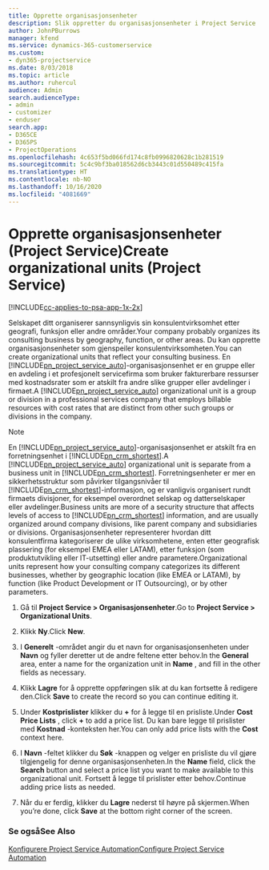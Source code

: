 ```yaml
---
title: Opprette organisasjonsenheter
description: Slik oppretter du organisasjonsenheter i Project Service
author: JohnPBurrows
manager: kfend
ms.service: dynamics-365-customerservice
ms.custom:
- dyn365-projectservice
ms.date: 8/03/2018
ms.topic: article
ms.author: ruhercul
audience: Admin
search.audienceType:
- admin
- customizer
- enduser
search.app:
- D365CE
- D365PS
- ProjectOperations
ms.openlocfilehash: 4c653f5bd066fd174c8fb0996820628c1b281519
ms.sourcegitcommit: 5c4c9bf3ba018562d6cb3443c01d550489c415fa
ms.translationtype: HT
ms.contentlocale: nb-NO
ms.lasthandoff: 10/16/2020
ms.locfileid: "4081669"
---
```

# <a name="create-organizational-units-project-service"></a><span data-ttu-id="b6c96-103">Opprette organisasjonsenheter (Project Service)</span><span class="sxs-lookup"><span data-stu-id="b6c96-103">Create organizational units (Project Service)</span></span>

[!INCLUDE[cc-applies-to-psa-app-1x-2x](../includes/cc-applies-to-psa-app-1x-2x.md)]

<span data-ttu-id="b6c96-104">Selskapet ditt organiserer sannsynligvis sin konsulentvirksomhet etter geografi, funksjon eller andre områder.</span><span class="sxs-lookup"><span data-stu-id="b6c96-104">Your company probably organizes its consulting business by geography, function, or other areas.</span></span> <span data-ttu-id="b6c96-105">Du kan opprette organisasjonsenheter som gjenspeiler konsulentvirksomheten.</span><span class="sxs-lookup"><span data-stu-id="b6c96-105">You can create organizational units that reflect your consulting business.</span></span> <span data-ttu-id="b6c96-106">En [!INCLUDE[pn_project_service_auto](../includes/pn-project-service-auto.md)]-organisasjonsenhet er en gruppe eller en avdeling i et profesjonelt servicefirma som bruker fakturerbare ressurser med kostnadsrater som er atskilt fra andre slike grupper eller avdelinger i firmaet.</span><span class="sxs-lookup"><span data-stu-id="b6c96-106">A [!INCLUDE[pn_project_service_auto](../includes/pn-project-service-auto.md)] organizational unit is a group or division in a professional services company that employs billable resources with cost rates that are distinct from other such groups or divisions in the company.</span></span>  
  
> [!NOTE]
>  <span data-ttu-id="b6c96-107">En [!INCLUDE[pn_project_service_auto](../includes/pn-project-service-auto.md)]-organisasjonsenhet er atskilt fra en forretningsenhet i [!INCLUDE[pn_crm_shortest](../includes/pn-crm-shortest.md)].</span><span class="sxs-lookup"><span data-stu-id="b6c96-107">A [!INCLUDE[pn_project_service_auto](../includes/pn-project-service-auto.md)] organizational unit is separate from a business unit in [!INCLUDE[pn_crm_shortest](../includes/pn-crm-shortest.md)].</span></span> <span data-ttu-id="b6c96-108">Forretningsenheter er mer en sikkerhetsstruktur som påvirker tilgangsnivåer til [!INCLUDE[pn_crm_shortest](../includes/pn-crm-shortest.md)]-informasjon, og er vanligvis organisert rundt firmaets divisjoner, for eksempel overordnet selskap og datterselskaper eller avdelinger.</span><span class="sxs-lookup"><span data-stu-id="b6c96-108">Business units are more of a security structure that affects levels of access to [!INCLUDE[pn_crm_shortest](../includes/pn-crm-shortest.md)] information, and are usually organized around company divisions, like parent company and subsidiaries or divisions.</span></span> <span data-ttu-id="b6c96-109">Organisasjonsenheter representerer hvordan ditt konsulentfirma kategoriserer de ulike virksomhetene, enten etter geografisk plassering (for eksempel EMEA eller LATAM), etter funksjon (som produktutvikling eller IT-utsetting) eller andre parametere.</span><span class="sxs-lookup"><span data-stu-id="b6c96-109">Organizational units represent how your consulting company categorizes its different businesses, whether by geographic location (like EMEA or LATAM), by function (like Product Development or IT Outsourcing), or by other parameters.</span></span>  
  
1.  <span data-ttu-id="b6c96-110">Gå til **Project Service > Organisasjonsenheter**.</span><span class="sxs-lookup"><span data-stu-id="b6c96-110">Go to **Project Service > Organizational Units**.</span></span>  
  
2.  <span data-ttu-id="b6c96-111">Klikk **Ny**.</span><span class="sxs-lookup"><span data-stu-id="b6c96-111">Click **New**.</span></span>  
  
3.  <span data-ttu-id="b6c96-112">I **Generelt** -området angir du et navn for organisasjonsenheten under **Navn** og fyller deretter ut de andre feltene etter behov.</span><span class="sxs-lookup"><span data-stu-id="b6c96-112">In the **General** area, enter a name for the organization unit in **Name** , and fill in the other fields as necessary.</span></span>  
  
4.  <span data-ttu-id="b6c96-113">Klikk **Lagre** for å opprette oppføringen slik at du kan fortsette å redigere den.</span><span class="sxs-lookup"><span data-stu-id="b6c96-113">Click **Save** to create the record so you can continue editing it.</span></span>  
  
5.  <span data-ttu-id="b6c96-114">Under **Kostprislister** klikker du **+** for å legge til en prisliste.</span><span class="sxs-lookup"><span data-stu-id="b6c96-114">Under **Cost Price Lists** , click **+** to add a price list.</span></span> <span data-ttu-id="b6c96-115">Du kan bare legge til prislister med **Kostnad** -konteksten her.</span><span class="sxs-lookup"><span data-stu-id="b6c96-115">You can only add price lists with the **Cost** context here.</span></span>  
  
6.  <span data-ttu-id="b6c96-116">I **Navn** -feltet klikker du **Søk** -knappen og velger en prisliste du vil gjøre tilgjengelig for denne organisasjonsenheten.</span><span class="sxs-lookup"><span data-stu-id="b6c96-116">In the **Name** field, click the **Search** button and select a price list you want to make available to this organizational unit.</span></span> <span data-ttu-id="b6c96-117">Fortsett å legge til prislister etter behov.</span><span class="sxs-lookup"><span data-stu-id="b6c96-117">Continue adding price lists as needed.</span></span>  
  
7.  <span data-ttu-id="b6c96-118">Når du er ferdig, klikker du **Lagre** nederst til høyre på skjermen.</span><span class="sxs-lookup"><span data-stu-id="b6c96-118">When you’re done, click **Save** at the bottom right corner of the screen.</span></span>  
  
### <a name="see-also"></a><span data-ttu-id="b6c96-119">Se også</span><span class="sxs-lookup"><span data-stu-id="b6c96-119">See Also</span></span>  
 [<span data-ttu-id="b6c96-120">Konfigurere Project Service Automation</span><span class="sxs-lookup"><span data-stu-id="b6c96-120">Configure Project Service Automation</span></span>](../psa/configure.md)
